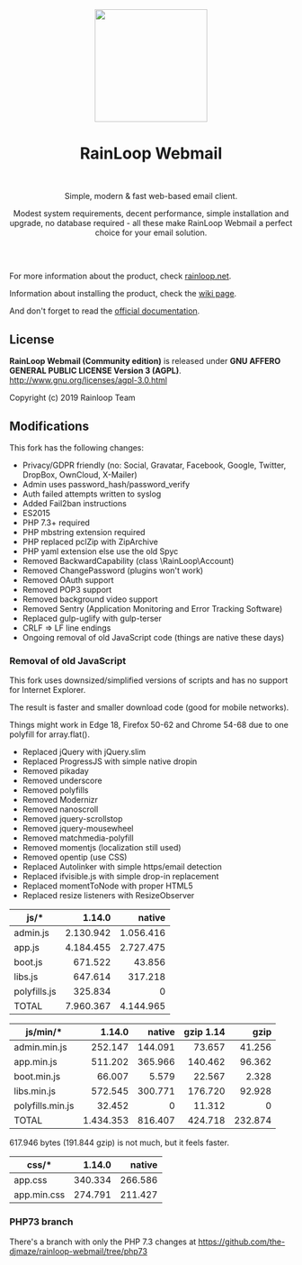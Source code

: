 <div align="center">
  <a href="https://github.com/RainLoop/rainloop-webmail">
    <img width="200" heigth="200" src="https://www.rainloop.net/static/img/logo-256x256-tiny.png">
  </a>
  <br>
  <h1>RainLoop Webmail</h1>
  <br>
  <p>
    Simple, modern &amp; fast web-based email client.
  </p>
  <p>
    Modest system requirements, decent performance, simple installation and upgrade, no database required
    - all these make RainLoop Webmail a perfect choice for your email solution.
  </p>
  <h2></h2>
  <br>
</div>

For more information about the product, check [rainloop.net](https://www.rainloop.net/).

Information about installing the product, check the [wiki page](https://github.com/the-djmaze/rainloop-webmail/wiki/Installation-instructions).

And don't forget to read the [official documentation](https://www.rainloop.net/docs/).

## License

**RainLoop Webmail (Community edition)** is released under
**GNU AFFERO GENERAL PUBLIC LICENSE Version 3 (AGPL)**.
http://www.gnu.org/licenses/agpl-3.0.html

Copyright (c) 2019 Rainloop Team

## Modifications

This fork has the following changes:

* Privacy/GDPR friendly (no: Social, Gravatar, Facebook, Google, Twitter, DropBox, OwnCloud, X-Mailer)
* Admin uses password_hash/password_verify
* Auth failed attempts written to syslog
* Added Fail2ban instructions
* ES2015
* PHP 7.3+ required
* PHP mbstring extension required
* PHP replaced pclZip with ZipArchive
* PHP yaml extension else use the old Spyc
* Removed BackwardCapability (class \RainLoop\Account)
* Removed ChangePassword (plugins won't work)
* Removed OAuth support
* Removed POP3 support
* Removed background video support
* Removed Sentry (Application Monitoring and Error Tracking Software)
* Replaced gulp-uglify with gulp-terser
* CRLF => LF line endings
* Ongoing removal of old JavaScript code (things are native these days)

### Removal of old JavaScript

This fork uses downsized/simplified versions of scripts and has no support for Internet Explorer.

The result is faster and smaller download code (good for mobile networks).

Things might work in Edge 18, Firefox 50-62 and Chrome 54-68 due to one polyfill for array.flat().

* Replaced jQuery with jQuery.slim
* Replaced ProgressJS with simple native dropin
* Removed pikaday
* Removed underscore
* Removed polyfills
* Removed Modernizr
* Removed nanoscroll
* Removed jquery-scrollstop
* Removed jquery-mousewheel
* Removed matchmedia-polyfill
* Removed momentjs (localization still used)
* Removed opentip (use CSS)
* Replaced Autolinker with simple https/email detection
* Replaced ifvisible.js with simple drop-in replacement
* Replaced momentToNode with proper HTML5 <time>
* Replaced resize listeners with ResizeObserver

|js/*       	|1.14.0 	|native 	|
|-----------	|--------:	|--------:	|
|admin.js    	|2.130.942	|1.056.416	|
|app.js      	|4.184.455	|2.727.475	|
|boot.js     	|  671.522	|   43.856	|
|libs.js     	|  647.614	|  317.218	|
|polyfills.js	|  325.834	|        0	|
|TOTAL      	|7.960.367	|4.144.965	|

|js/min/*       	|1.14.0   	|native   	|gzip 1.14	|gzip   	|
|---------------	|--------:	|--------:	|--------:	|--------:	|
|admin.min.js    	|  252.147	|  144.091	| 73.657	| 41.256	|
|app.min.js      	|  511.202	|  365.966	|140.462	| 96.362	|
|boot.min.js     	|   66.007	|    5.579	| 22.567	|  2.328	|
|libs.min.js     	|  572.545	|  300.771	|176.720	| 92.928	|
|polyfills.min.js	|   32.452	|        0	| 11.312	|      0	|
|TOTAL          	|1.434.353	|  816.407	|424.718	|232.874	|

617.946 bytes (191.844 gzip) is not much, but it feels faster.


|css/*       	|1.14.0   	|native   	|
|--------------	|--------:	|--------:	|
|app.css    	|  340.334	|  266.586	|
|app.min.css	|  274.791	|  211.427	|


### PHP73 branch

There's a branch with only the PHP 7.3 changes at
https://github.com/the-djmaze/rainloop-webmail/tree/php73
